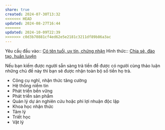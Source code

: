 ```yaml
---
share: true
created: 2024-07-30T13:32
<<<<<<< HEAD
updated: 2024-08-27T16:44
=======
updated: 2024-10-09T22:39
>>>>>>> c0d3b70881cf4ed62e5e2181c3211df89b86a3ac
---
```

Yêu cầu đầu vào:: [Có tên tuổi, uy tín, chứng nhận](../../1%20Y%C3%AAu%20c%E1%BA%A7u%20%C4%91%E1%BA%A7u%20v%C3%A0o/Theo%20ki%E1%BA%BFn%20th%E1%BB%A9c,%20k%E1%BB%B9%20n%C4%83ng/C%C3%B3%20t%C3%AAn%20tu%E1%BB%95i,%20uy%20t%C3%ADn,%20ch%E1%BB%A9ng%20nh%E1%BA%ADn.md)
Hình thức:: [Chia sẻ, đào tạo, huấn luyện](../../2%20H%C3%ACnh%20th%E1%BB%A9c/Chia%20s%E1%BA%BB,%20%C4%91%C3%A0o%20t%E1%BA%A1o,%20hu%E1%BA%A5n%20luy%E1%BB%87n.md)

Nếu bạn kiếm được người sẵn sàng trả tiền để được có người cùng thảo luận những chủ đề này thì bạn sẽ được nhận toàn bộ số tiền họ trả.

- Công cụ nghĩ, nhận thức tăng cường
- Hệ thống niềm tin
- Phát triển bền vững
- Phát triển sản phẩm
- Quản lý dự án nghiên cứu hoặc phi lợi nhuận độc lập
- Khoa học nhận thức
- Tâm lý
- Triết học
- Vật lý
